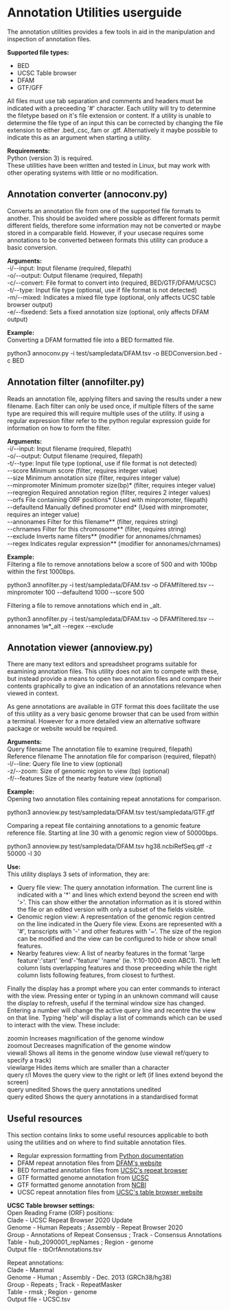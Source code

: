 # Annotation Utilities userguide

The annotation utilities provides a few tools in aid in the manipulation and inspection of annotation files.

**Supported file types:**  
- BED
- UCSC Table browser
- DFAM
- GTF/GFF

All files must use tab separation and comments and headers must be indicated with a preceeding '#' character. Each utility will try to determine the filetype based on it's file extension or content. If a utility is unable to determine the file type of an input this can be corrected by changing the file extension to either .bed,.csc,.fam or .gtf. Alternatively it maybe possible to indicate this as an argument when starting a utility.

**Requirements:**  
Python (version 3) is required.  
These utilities have been written and tested in Linux, but may work with other operating systems with little or no modification.  

## Annotation converter (annoconv.py)

Converts an annotation file from one of the supported file formats to another. This should be avoided where possible as different formats permit different fields, therefore some information may not be converted or maybe stored in a comparable field. However, if your usecase requires some annotations to be converted between formats this utility can produce a basic conversion.

**Arguments:**  
-i/--input:	Input filename 			(required, filepath)  
-o/--output:	Output filename 		(required, filepath)  
-c/--convert:	File format to convert into 	(required, BED/GTF/DFAM/UCSC)  
-t/--type:	Input file type 		(optional, use if file format is not detected)  
-m/--mixed:	Indicates a mixed file type	(optional, only affects UCSC table browser output)  
-e/--fixedend:	Sets a fixed annotation size	(optional, only affects DFAM output)  

**Example:**  
Converting a DFAM formatted file into a BED formatted file.

python3 annoconv.py -i test/sampledata/DFAM.tsv -o BEDConversion.bed -c BED


## Annotation filter (annofilter.py)

Reads an annotation file, applying filters and saving the results under a new filename. Each filter can only be used once, if multiple filters of the same type are required this will require multiple uses of the utility. If using a regular expression filter refer to the python regular expression guide for information on how to form the filter.

**Arguments:**  
-i/--input:	Input filename 			(required, filepath)  
-o/--output:	Output filename 		(required, filepath)  
-t/--type:	Input file type 		(optional, use if file format is not detected)  
--score		Minimum score			(filter, requires integer value)  
--size		Minimum annotation size		(filter, requires integer value)  
--minpromoter	Minimum promoter size(bp)*	(filter, requires integer value)  
--reqregion	Required annotation region	(filter, requires 2 integer values)  
--orfs		File containing ORF positions*	(Used with minpromoter, filepath)  
--defaultend	Manually defined promoter end*	(Used with minpromoter, requires an integer value)  
--annonames	Filter for this filename**	(filter, requires string)  
--chrnames	Filter for this chromosome**	(filter, requires string)  
--exclude	Inverts name filters**		(modifier for annonames/chrnames)  
--regex		Indicates regular expression**	(modifier for annonames/chrnames)  

**Example:**  
Filtering a file to remove annotations below a score of 500 and with 100bp within the first 1000bps.

python3 annofilter.py -i test/sampledata/DFAM.tsv -o DFAMfiltered.tsv --minpromoter 100 --defaultend 1000 --score 500

Filtering a file to remove annotations which end in _alt.

python3 annofilter.py -i test/sampledata/DFAM.tsv -o DFAMfiltered.tsv --annonames \w*_alt --regex --exclude

## Annotation viewer (annoview.py)

There are many text editors and spreadsheet programs suitable for examining annotation files. This utility does not aim to compete with these, but instead provide a means to open two annotation files and compare their contents graphically to give an indication of an annotations relevance when viewed in context.

As gene annotations are available in GTF format this does facilitate the use of this utility as a very basic genome browser that can be used from within a terminal. However for a more detailed view an alternative software package or website would be required.

**Arguments:**  
Query filename		The annotation file to examine		(required, filepath)  
Reference filename	The annotation file for comparison	(required, filepath)  
-l/--line:		Query file line to view 		(optional)  
-z/--zoom:		Size of genomic region to view (bp)	(optional)  
-f/--features		Size of the nearby feature view		(optional)  

**Example:**  
Opening two annotation files containing repeat annotations for comparison.

python3 annoview.py test/sampledata/DFAM.tsv test/sampledata/GTF.gtf

Comparing a repeat file containing annotations to a genomic feature reference file. Starting at line 30 with a genomic region view of 50000bps.  

python3 annoview.py test/sampledata/DFAM.tsv hg38.ncbiRefSeq.gtf -z 50000 -l 30  

**Use:**  
This utility displays 3 sets of information, they are:
- Query file view: The query annotation information. The current line is indicated with a '*' and lines which extend beyond the screen end with '>'. This can show either the annotation information as it is stored within the file or an edited version with only a subset of the fields visible.
- Genomic region view: A representation of the genomic region centred on the line indicated in the Query file view. Exons are represented with a '#', transcripts with '-' and other features with '~'. The size of the region can be modified and the view can be configured to hide or show small features.
- Nearby features view: A list of nearby features in the format 'large feature':'start' 'end'-'feature' 'name' (ie. Y:10-1000 exon ABC1). The left column lists overlapping features and those preceeding while the right column lists following features, from closest to furthest.

Finally the display has a prompt where you can enter commands to interact with the view. Pressing enter or typing in an unknown command will cause the display to refresh, useful if the terminal window size has changed. Entering a number will change the active query line and recentre the view on that line. Typing 'help' will display a list of commands which can be used to interact with the view. These include:  

zoomin		Increases magnification of the genome window  
zoomout		Decreases magnification of the genome window  
viewall		Shows all items in the genome window (use viewall ref/query to specify a track)  
viewlarge	Hides items which are smaller than a character  
query r/l	Moves the query view to the right or left (if lines extend beyond the screen)  
query unedited	Shows the query annotations unedited  
query edited	Shows the query annotations in a standardised format  

## Useful resources
This section contains links to some useful resources applicable to both using the utilities and on where to find suitable annotation files.  

- Regular expression formatting from [Python documentation](https://docs.python.org/3/library/re.html)
- DFAM repeat annotation files from [DFAM's website](www.dfam.org)
- BED formatted annotation files from [UCSC's repeat browser](https://repeatbrowser.ucsc.edu/data/)
- GTF formatted genome annotation from [UCSC](https://hgdownload.soe.ucsc.edu/goldenPath/hg38/bigZips/genes/)
- GTF formatted genome annotation from [NCBI](https://ftp.ncbi.nlm.nih.gov/genomes/refseq/vertebrate_mammalian/Homo_sapiens/reference/GCF_000001405.39_GRCh38.p13/)
- UCSC repeat annotation files from [UCSC's table browser website](https://genome.ucsc.edu/cgi-bin/hgTables)

**UCSC Table browser settings:**  
Open Reading Frame (ORF) positions:  
Clade - UCSC Repeat Browser 2020 Update  
Genome - Human Repeats ; Assembly - Repeat Browser 2020  
Group - Annotations of Repeat Consensus ; Track - Consensus Annotations  
Table - hub_2090001_repNames ; Region - genome  
Output file - tbOrfAnnotations.tsv  

Repeat annotations:  
Clade - Mammal  
Genome - Human ; Assembly - Dec. 2013 (GRCh38/hg38)  
Group - Repeats ; Track - RepeatMasker  
Table - rmsk ; Region - genome  
Output file - UCSC.tsv  
